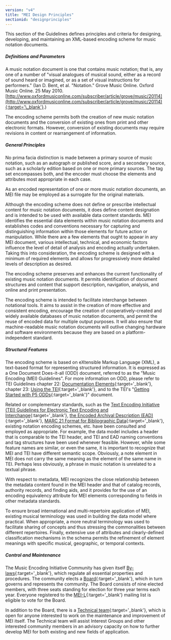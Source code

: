 ```yaml
---
version: "v4"
title: "MEI Design Principles"
sectionid: "designprinciples"
---
```


This section of the Guidelines defines principles and criteria for designing, developing, and maintaining an XML-based encoding scheme for music notation documents.

##### Definitions and Parameters

A music notation document is one that contains music notation; that is, any one of a number of "visual analogues of musical sound, either as a record of sound heard or imagined, or as a set of visual instructions for performers." (Ian D. Bent, et al. "Notation." Grove Music Online. Oxford Music Online. 25 May 2010. [http://www.oxfordmusiconline.com/subscriber/article/grove/music/20114](http://www.oxfordmusiconline.com/subscriber/article/grove/music/20114){:target='\_blank'}.)

The encoding scheme permits both the creation of new music notation documents and the conversion of existing ones from print and other electronic formats. However, conversion of existing documents may require revisions in content or rearrangement of information.

##### General Principles

No prima facia distinction is made between a primary source of music notation, such as an autograph or published score, and a secondary source, such as a scholarly edition based on one or more primary sources. The tag set encompasses both, and the encoder must choose the elements and attributes most appropriate in each case.

As an encoded representation of one or more music notation documents, an MEI file may be employed as a surrogate for the original materials.

Although the encoding scheme does not define or prescribe intellectual content for music notation documents, it does define content designation and is intended to be used with available data content standards. MEI identifies the essential data elements within music notation documents and establishes codes and conventions necessary for capturing and distinguishing information within those elements for future action or manipulation. While there are a few elements that ought to appear in any MEI document, various intellectual, technical, and economic factors influence the level of detail of analysis and encoding actually undertaken. Taking this into consideration, the encoding scheme is designed with a minimum of required elements and allows for progressively more detailed levels of description as desired.

The encoding scheme preserves and enhances the current functionality of existing music notation documents. It permits identification of document structures and content that support description, navigation, analysis, and online and print presentation.

The encoding scheme is intended to facilitate interchange between notational tools. It aims to assist in the creation of more effective and consistent encoding, encourage the creation of cooperatively-created and widely available databases of music notation documents, and permit the reuse of encoded data for multiple output purposes. It will also ensure that machine-readable music notation documents will outlive changing hardware and software environments because they are based on a platform-independent standard.

##### Structural Features

The encoding scheme is based on eXtensible Markup Language (XML), a text-based format for representing structured information. It is expressed as a One Document Does-it-all (ODD) document, referred to as the "Music Encoding (MEI) Guidelines". For more information on ODD, please refer to TEI Guidelines chapter 22: [Documentation Elements](http://www.tei-c.org/release/doc/tei-p5-doc/en/html/TD.html){:target='\_blank'}, chapter 23: [Using the TEI](http://www.tei-c.org/release/doc/tei-p5-doc/en/html/USE.html){:target='\_blank'}, and to the TEI's "[Getting Started with P5 ODDs](https://tei-c.org/guidelines/customization/getting-started-with-p5-odds/){:target='\_blank'}" document.

Related or complementary standards, such as the [Text Encoding Initiative (TEI) Guidelines for Electronic Text Encoding and Interchange](http://www.tei-c.org/Guidelines/P5/){:target='\_blank'}, [the Encoded Archival Description (EAD)](http://www.loc.gov/ead/){:target='\_blank'}, [MARC 21 Format for Bibliographic Data](http://www.loc.gov/marc/bibliographic/ecbdhome.html){:target='\_blank'}, existing notation encoding schemes, etc. have been consulted and employed as appropriate. For example, the data model includes a header that is comparable to the TEI header, and TEI and EAD naming conventions and tag structures have been used whenever feasible. However, while some feature names are similar, or even the same, it is important to recognize that MEI and TEI have different semantic scope. Obviously, a note element in MEI does not carry the same meaning as the element of the same name in TEI. Perhaps less obviously, a phrase in music notation is unrelated to a textual phrase.

With respect to metadata, MEI recognizes the close relationship between the metadata content found in the MEI header and that of catalog records, authority records, and finding aids, and it provides for the use of an encoding equivalency attribute for MEI elements corresponding to fields in other metadata standards.

To ensure broad international and multi-repertoire application of MEI, existing musical terminology was used in building the data model where practical. When appropriate, a more neutral terminology was used to facilitate sharing of concepts and thus stressing the commonalities between different repertoires. Finally, extensive use of attributes and clearly-defined classification mechanisms in the schema permits the refinement of element meanings with specific musical, geographic, or temporal contexts.

##### Control and Maintenance

The Music Encoding Initiative Community has given itself [By-laws](https://music-encoding.org/community/mei-by-laws.html){:target='\_blank'}, which regulate all essential properties and procedures. The community elects a [Board](https://music-encoding.org/community/mei-board.html){:target='\_blank'}, which in turn governs and represents the community. The Board consists of nine elected members, with three seats standing for election for three year terms each year. Everyone registered to the [MEI-L](https://music-encoding.org/community/community-contacts.html){:target='\_blank'} mailing list is eligible to vote for the Board.

In addition to the Board, there is a [Technical team](https://music-encoding.org/community/technical-team.html){:target='\_blank'}, which is open for anyone interested to work on the maintenance and improvement of MEI itself. The Technical team will assist Interest Groups and other interested community members in an advisory capacity on how to further develop MEI for both existing and new fields of application.
